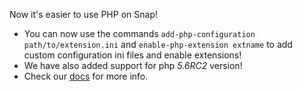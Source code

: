 Now it's easier to use PHP on Snap!

* You can now use the commands `add-php-configuration path/to/extension.ini` and `enable-php-extension extname` to add custom configuration ini files and enable extensions!
* We have also added support for php *5.6RC2* version!
* Check our [docs](http://docs.snap-ci.com/the_ci_environment/languages/#php) for more info.
